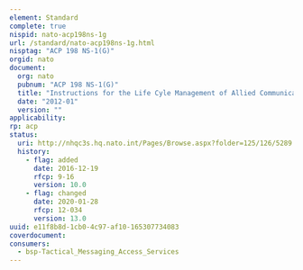 ```yaml
---
element: Standard
complete: true
nispid: nato-acp198ns-1g
url: /standard/nato-acp198ns-1g.html
nisptag: "ACP 198 NS-1(G)"
orgid: nato
document:
  org: nato
  pubnum: "ACP 198 NS-1(G)"
  title: "Instructions for the Life Cyle Management of Allied Communications Publications (ACPs) - General & NATO Supps"
  date: "2012-01"
  version: ""
applicability:
rp: acp
status:
  uri: http://nhqc3s.hq.nato.int/Pages/Browse.aspx?folder=125/126/5289
  history: 
    - flag: added
      date: 2016-12-19
      rfcp: 9-16
      version: 10.0
    - flag: changed
      date: 2020-01-28
      rfcp: 12-034
      version: 13.0
uuid: e11f8b8d-1cb0-4c97-af10-165307734083
coverdocument:
consumers:
  - bsp-Tactical_Messaging_Access_Services
---
```


